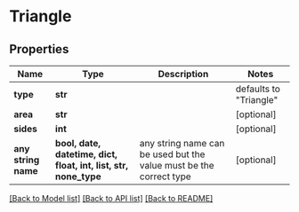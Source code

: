 # Triangle


## Properties
Name | Type | Description | Notes
------------ | ------------- | ------------- | -------------
**type** | **str** |  | defaults to "Triangle"
**area** | **str** |  | [optional] 
**sides** | **int** |  | [optional] 
**any string name** | **bool, date, datetime, dict, float, int, list, str, none_type** | any string name can be used but the value must be the correct type | [optional]

[[Back to Model list]](../README.md#documentation-for-models) [[Back to API list]](../README.md#documentation-for-api-endpoints) [[Back to README]](../README.md)


